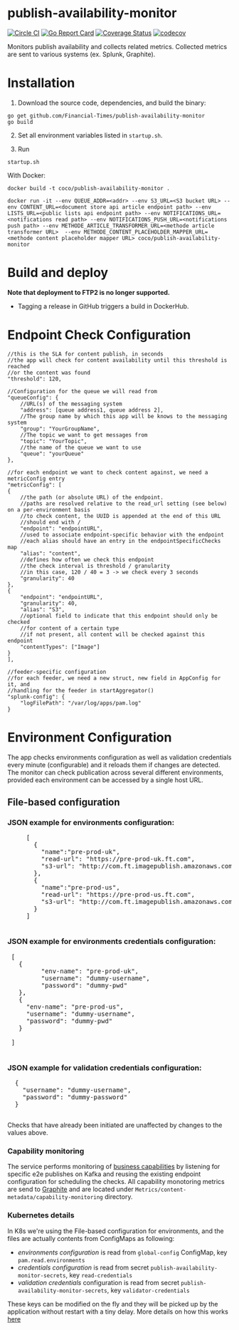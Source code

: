 # publish-availability-monitor
[![Circle CI](https://circleci.com/gh/Financial-Times/publish-availability-monitor/tree/master.png?style=shield)](https://circleci.com/gh/Financial-Times/publish-availability-monitor/tree/master)
[![Go Report Card](https://goreportcard.com/badge/github.com/Financial-Times/publish-availability-monitor)](https://goreportcard.com/report/github.com/Financial-Times/publish-availability-monitor) [![Coverage Status](https://coveralls.io/repos/github/Financial-Times/publish-availability-monitor/badge.svg?branch=master)](https://coveralls.io/github/Financial-Times/publish-availability-monitor?branch=master) [![codecov](https://codecov.io/gh/Financial-Times/publish-availability-monitor/branch/master/graph/badge.svg)](https://codecov.io/gh/Financial-Times/publish-availability-monitor)

Monitors publish availability and collects related metrics. Collected metrics are sent to various systems (ex. Splunk, Graphite).

# Installation

1. Download the source code, dependencies, and build the binary:

```
go get github.com/Financial-Times/publish-availability-monitor
go build
```

2. Set all environment variables listed in `startup.sh`.

3. Run 
````
startup.sh
````

With Docker:

`docker build -t coco/publish-availability-monitor .`

`docker run -it --env QUEUE_ADDR=<addr> --env S3_URL=<S3 bucket URL> --env CONTENT_URL=<document store api article endpoint path> --env LISTS_URL=<public lists api endpoint path> --env NOTIFICATIONS_URL=<notifications read path> --env NOTIFICATIONS_PUSH_URL=<notifications push path> --env METHODE_ARTICLE_TRANSFORMER_URL=<methode article transformer URL>  --env METHODE_CONTENT_PLACEHOLDER_MAPPER_URL=<methode content placeholder mapper URL> coco/publish-availability-monitor`

# Build and deploy
__Note that deployment to FTP2 is no longer supported.__
* Tagging a release in GitHub triggers a build in DockerHub.

# Endpoint Check Configuration

```
//this is the SLA for content publish, in seconds
//the app will check for content availability until this threshold is reached
//or the content was found  
"threshold": 120,
```

```
//Configuration for the queue we will read from
"queueConfig": {
	//URL(s) of the messaging system
	"address": [queue address1, queue address 2],
	//The group name by which this app will be knows to the messaging system
	"group": "YourGroupName",
	//The topic we want to get messages from
	"topic": "YourTopic",
	//the name of the queue we want to use
	"queue": "yourQueue"
},
```

```
//for each endpoint we want to check content against, we need a metricConfig entry
"metricConfig": [
{
	//the path (or absolute URL) of the endpoint.
	//paths are resolved relative to the read_url setting (see below) on a per-environment basis
	//to check content, the UUID is appended at the end of this URL
	//should end with /
	"endpoint": "endpointURL",
	//used to associate endpoint-specific behavior with the endpoint
	//each alias should have an entry in the endpointSpecificChecks map
	"alias": "content",
	//defines how often we check this endpoint
	//the check interval is threshold / granularity
	//in this case, 120 / 40 = 3 -> we check every 3 seconds
	"granularity": 40
},
{
	"endpoint": "endpointURL",
	"granularity": 40,
	"alias": "S3",
	//optional field to indicate that this endpoint should only be checked
	//for content of a certain type
	//if not present, all content will be checked against this endpoint
	"contentTypes": ["Image"]
}
],
```

```
//feeder-specific configuration
//for each feeder, we need a new struct, new field in AppConfig for it, and
//handling for the feeder in startAggregator()
"splunk-config": {
	"logFilePath": "/var/log/apps/pam.log"
}
```

# Environment Configuration
The app checks environments configuration as well as validation credentials every minute (configurable) and it reloads them if changes are detected.
The monitor can check publication across several different environments, provided each environment can be accessed by a single host URL. 

## File-based configuration
### JSON example for environments configuration:
 <pre>
     [
       {
         "name":"pre-prod-uk",
         "read-url": "https://pre-prod-uk.ft.com",
         "s3-url": "http://com.ft.imagepublish.amazonaws.com"
       },
       {
         "name":"pre-prod-us",
         "read-url": "https://pre-prod-us.ft.com",
         "s3-url": "http://com.ft.imagepublish.amazonaws.com"
       }       
     ]
 </pre>
### JSON example for environments credentials configuration:
 <pre>
 [
   {
         "env-name": "pre-prod-uk",
         "username": "dummy-username",
         "password": "dummy-pwd"
   },
   {
     "env-name": "pre-prod-us",
     "username": "dummy-username",
     "password": "dummy-pwd"
   }   
       
 ]
  </pre>
### JSON example for validation credentials configuration:
 <pre>
  {
    "username": "dummy-username",
    "password": "dummy-password"
  }
 </pre>
 
Checks that have already been initiated are unaffected by changes to the values above.

### Capability monitoring
The service performs monitoring of [business capabilities](https://tech.in.ft.com/guides/monitoring/how-to-capability-monitoring) by listening for specific e2e publishes on Kafka and reusing the existing endpoint configuration for scheduling the checks.
All capability monotoring metrics are send to [Graphite](https://graphitev2-api.ft.com/) and are located under `Metrics/content-metadata/capability-monitoring` directory.

### Kubernetes details
In K8s we're using the File-based configuration for environments, and the files are actually contents
from ConfigMaps as following:

- *environments configuration* is read from `global-config` ConfigMap, key `pam.read.environments`
- *credentials configuration* is read from secret `publish-availability-monitor-secrets`, key `read-credentials`
- *validation credentials* configuration is read from secret `publish-availability-monitor-secrets`, key `validator-credentials`

These keys can be modified on the fly and they will be picked up by the application without restart with a tiny delay.
More details on how this works [here](https://kubernetes.io/docs/tasks/configure-pod-container/configure-pod-configmap/#mounted-configmaps-are-updated-automatically)

